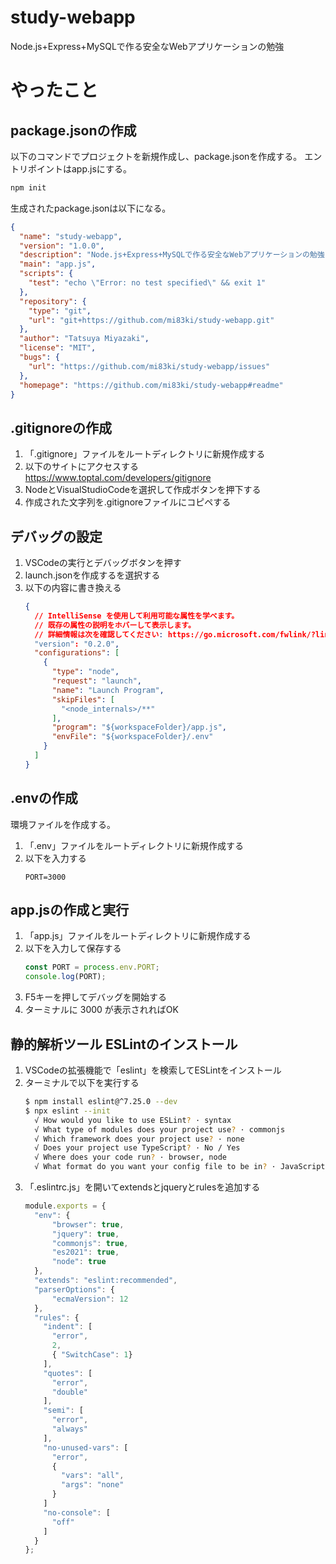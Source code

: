 # study-webapp
Node.js+Express+MySQLで作る安全なWebアプリケーションの勉強

# やったこと
## package.jsonの作成
以下のコマンドでプロジェクトを新規作成し、package.jsonを作成する。
エントリポイントはapp.jsにする。
```bash
npm init
```
生成されたpackage.jsonは以下になる。
```json
{
  "name": "study-webapp",
  "version": "1.0.0",
  "description": "Node.js+Express+MySQLで作る安全なWebアプリケーションの勉強",
  "main": "app.js",
  "scripts": {
    "test": "echo \"Error: no test specified\" && exit 1"
  },
  "repository": {
    "type": "git",
    "url": "git+https://github.com/mi83ki/study-webapp.git"
  },
  "author": "Tatsuya Miyazaki",
  "license": "MIT",
  "bugs": {
    "url": "https://github.com/mi83ki/study-webapp/issues"
  },
  "homepage": "https://github.com/mi83ki/study-webapp#readme"
}
```

## .gitignoreの作成
1. 「.gitignore」ファイルをルートディレクトリに新規作成する
1. 以下のサイトにアクセスする
    https://www.toptal.com/developers/gitignore
1. NodeとVisualStudioCodeを選択して作成ボタンを押下する
1. 作成された文字列を.gitignoreファイルにコピペする

## デバッグの設定
1. VSCodeの実行とデバッグボタンを押す
1. launch.jsonを作成するを選択する
1. 以下の内容に書き換える
    ```json
    {
      // IntelliSense を使用して利用可能な属性を学べます。
      // 既存の属性の説明をホバーして表示します。
      // 詳細情報は次を確認してください: https://go.microsoft.com/fwlink/?linkid=830387
      "version": "0.2.0",
      "configurations": [
        {
          "type": "node",
          "request": "launch",
          "name": "Launch Program",
          "skipFiles": [
            "<node_internals>/**"
          ],
          "program": "${workspaceFolder}/app.js",
          "envFile": "${workspaceFolder}/.env"
        }
      ]
    }
    ```

## .envの作成
環境ファイルを作成する。
1. 「.env」ファイルをルートディレクトリに新規作成する
1. 以下を入力する
    ```
    PORT=3000
    ```

## app.jsの作成と実行
1. 「app.js」ファイルをルートディレクトリに新規作成する
1. 以下を入力して保存する
    ```javascript
    const PORT = process.env.PORT;
    console.log(PORT);
    ```
1. F5キーを押してデバッグを開始する
1. ターミナルに 3000 が表示されればOK

## 静的解析ツール ESLintのインストール

1. VSCodeの拡張機能で「eslint」を検索してESLintをインストール
1. ターミナルで以下を実行する
    ```bash
    $ npm install eslint@^7.25.0 --dev
    $ npx eslint --init
      √ How would you like to use ESLint? · syntax
      √ What type of modules does your project use? · commonjs
      √ Which framework does your project use? · none
      √ Does your project use TypeScript? · No / Yes
      √ Where does your code run? · browser, node
      √ What format do you want your config file to be in? · JavaScript
    ```
1. 「.eslintrc.js」を開いてextendsとjqueryとrulesを追加する
    ```javascript
    module.exports = {
      "env": {
          "browser": true,
          "jquery": true,
          "commonjs": true,
          "es2021": true,
          "node": true
      },
      "extends": "eslint:recommended",
      "parserOptions": {
          "ecmaVersion": 12
      },
      "rules": {
        "indent": [
          "error",
          2,
          { "SwitchCase": 1}
        ],
        "quotes": [
          "error",
          "double"
        ],
        "semi": [
          "error",
          "always"
        ],
        "no-unused-vars": [
          "error",
          {
            "vars": "all",
            "args": "none"
          }
        ]
        "no-console": [
          "off"
        ]
      }
    };
    ```